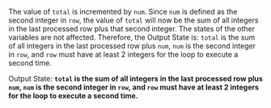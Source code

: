The value of `total` is incremented by `num`. Since `num` is defined as the second integer in `row`, the value of `total` will now be the sum of all integers in the last processed row plus that second integer. The states of the other variables are not affected. Therefore, the Output State is: `total` is the sum of all integers in the last processed row plus `num`, `num` is the second integer in `row`, and `row` must have at least 2 integers for the loop to execute a second time.

Output State: **`total` is the sum of all integers in the last processed row plus `num`, `num` is the second integer in `row`, and `row` must have at least 2 integers for the loop to execute a second time.**